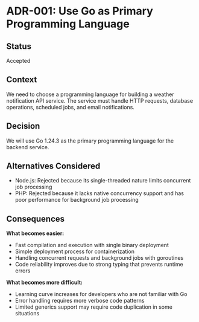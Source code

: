 # ADR-001: Use Go as Primary Programming Language

## Status
Accepted

## Context
We need to choose a programming language for building a weather notification API service. The service must handle HTTP requests, database operations, scheduled jobs, and email notifications.

## Decision
We will use Go 1.24.3 as the primary programming language for the backend service.

## Alternatives Considered
- Node.js: Rejected because its single-threaded nature limits concurrent job processing
- PHP: Rejected because it lacks native concurrency support and has poor performance for background job processing

## Consequences
**What becomes easier:**
- Fast compilation and execution with single binary deployment
- Simple deployment process for containerization
- Handling concurrent requests and background jobs with goroutines
- Code reliability improves due to strong typing that prevents runtime errors

**What becomes more difficult:**
- Learning curve increases for developers who are not familiar with Go
- Error handling requires more verbose code patterns
- Limited generics support may require code duplication in some situations